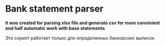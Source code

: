 # Bank statement parser

**It was created for parsing xlsx file and generate csv for more convinient and half automatic work with base statements**

Это скрипт работает только для определенных банковских выписок
